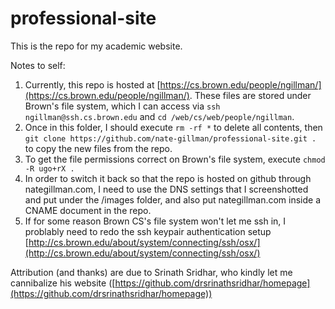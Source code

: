 # professional-site

This is the repo for my academic website. 

Notes to self: 

1. Currently, this repo is hosted at [https://cs.brown.edu/people/ngillman/](https://cs.brown.edu/people/ngillman/). These files are stored under Brown's file system, which I can access via ```ssh ngillman@ssh.cs.brown.edu``` and ```cd /web/cs/web/people/ngillman```. 
2. Once in this folder, I should execute ```rm -rf *``` to delete all contents, then ```git clone https://github.com/nate-gillman/professional-site.git .``` to copy the new files from the repo. 
3. To get the file permissions correct on Brown's file system, execute ```chmod -R ugo+rX .```
4. In order to switch it back so that the repo is hosted on github through nategillman.com, I need to use the DNS settings that I screenshotted and put under the /images folder, and also put nategillman.com inside a CNAME document in the repo.
5. If for some reason Brown CS's file system won't let me ssh in, I problably need to redo the ssh keypair authentication setup [http://cs.brown.edu/about/system/connecting/ssh/osx/](http://cs.brown.edu/about/system/connecting/ssh/osx/)

Attribution (and thanks) are due to Srinath Sridhar, who kindly let me cannibalize his website ([https://github.com/drsrinathsridhar/homepage](https://github.com/drsrinathsridhar/homepage))
